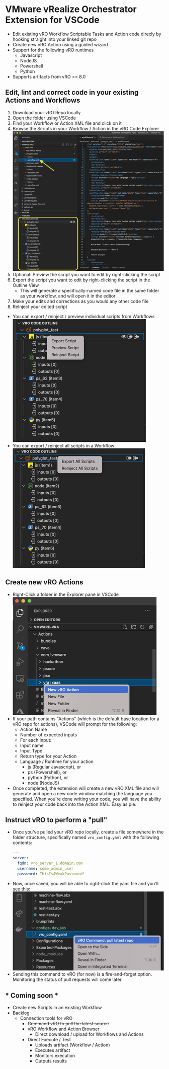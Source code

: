 # VMware vRealize Orchestrator Extension for VSCode

- Edit existing vRO Workflow Scriptable Tasks and Action code direcly by hooking straight into your linked git repo
- Create new vRO Action using a guided wizard
- Support for the following vRO runtimes
    - Javascript
    - NodeJS
    - Powershell
    - Python
- Supports artifacts from vRO >= 8.0

## Edit, lint and correct code in your existing Actions and Workflows

1. Download your vRO Repo locally
2. Open the folder using VSCode
3. Find your Workflow or Action XML file and click on it 
4. Browse the Scripts in your Workflow / Action in the vRO Code Explorer\
![](/screenshots/code-outline-view.png?raw=true "Use the Extension's vRO Code Outline View to see the scripted elements in your vRO Workflows and Actions")
6. Optional: Preview the script you want to edit by right-clicking the script
7. Export the script you want to edit by right-clicking the script in the Outline View
    - This will generate a specifically-named code file in the same folder as your workflow, and will open it in the editor
8. Make your edits and corrections as you would any other code file
9. ReInject your edited script
  - You can export / reinject / preview individual scripts from Workflows\
  ![](/screenshots/script-item-view.png?raw=true "Export Individual Scripts from Workflows (or Actions)")
  - You can export / reinject all scripts in a Workflow:\
  ![](/screenshots/base-item-view.png?raw=true "Export All Scripts from Workflows (or Actions)")

## Create new vRO Actions

- Right-Click a folder in the Explorer pane in VSCode\
![](/screenshots/new-action-view.png?raw=true "New Action Menu")
- If your path contains "Actions" (which is the default base location for a vRO repo for actions), VSCode will prompt for the following:
  - Action Name
  - Number of expected inputs
  -  For each input:
    - Input name
    - Input Type
  - Return type for your Action
  - Language / Runtime for your action
    - js (Regular Javascript), or
    - ps (Powershell), or
    - python (Python), or
    - node (NodeJS)
- Once completed, the extension will create a new vRO XML file and will generate and open a new code window matching the language you specified. When you're done writing your code, you will have the ability to reinject your code back into the Action XML. Easy as pie.

## Instruct vRO to perform a "pull"

- Once you've pulled your vRO repo locally, create a file somewhere in the folder structure, specifically named `vro_config.yaml` with the following contents:
  ``` yaml
  ---
  server:
    fqdn: vro_server_1.domain.com
    username: some_admin_user
    password: ThisIsAWeakPassword!
  ```
- Now, once saved, you will be able to right-click the yaml file and you'll see this:
![](/screenshots/vro_pull.png?raw=true "New Action Menu")
- Sending this command to vRO (for now) is a fire-and-forget option. Monitoring the status of pull requests will come later.

## * Coming soon *

- Create new Scripts in an existing Workflow
- Backlog
  - Connection tools for vRO
      - ~~Command vRO to pull the latest source~~ 
      - vRO Workflow and Action Browser
        - Direct download / upload for Workflows and Actions
      - Direct Execute / Test
        - Uploads artifact (Workflow / Action)
        - Executes artifact
        - Monitors execution
        - Outputs results
